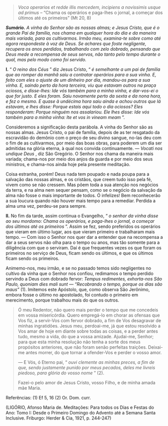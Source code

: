 > *Voca operarios et redde illis mercedem, incipiens a novissimis usque ad primus* – “Chama os operários e paga-lhes o jornal, a começar dos últimos até os primeiros” (Mt 20, 8)

***Sumário.** A vinha do Senhor são as nossas almas; e Jesus Cristo, que é o grande Pai de família, nos chama em qualquer hora do dia e da maneira mais variada, para as cultivarmos. Irmão meu, examina-te sobre como até agora respondeste à voz de Deus. Se achares que foste negligente, recupera os anos perdidos, trabalhando com zelo dobrado, pensando que Deus mede a recompensa de seus servos, não tanto pelo tempo durante o qual, mas pelo modo como foi servido.*

**I.** “ *O reino dos Céus* ” diz Jesus Cristo, “ *é semelhante a um pai de família que ao romper da manhã saiu a contratar operários para a sua vinha. E, feito com eles o ajuste de um dinheiro por dia, mandou-os para a sua vinha. E, saindo perto da hora terceira, viu que estavam outros na praça ociosos, e disse-lhes: Ide vós também para a minha vinha, e dar-vos-ei o que for justo. E eles foram. Saiu novamente perto da sexta e da nona hora, e fez o mesmo. E quase à undécima hora saiu ainda e achou outros que lá estavam, e lhes disse: Porque estais aqui todo o dia ociosos? Eles responderam: Porque ninguém nos assalariou. Ele lhes disse: Ide vós também para a minha vinha: Ite et vos in vineam meam* ”.

Consideremos a significação desta parábola. A vinha do Senhor são as nossas almas. Jesus Cristo, o pai de família, depois de as ter resgatado da escravidão do demônio com o preço de seu divino sangue, no-las deu com o fim de as cultivarmos, por meio das boas obras, para poderem um dia ser admitidas na glória eterna, à qual nos convida continuamente. — *Vocati nos undique Deus* , diz São Gregório. O Senhor nos chama da maneira mais variada; chama-nos por meio dos anjos da guarda e por meio dos seus ministros, e chama-nos ainda hoje pela presente meditação.

Coisa estranha, porém! Deus nada tem poupado e nada poupa para a salvação das nossas almas, e os cristãos, que creem tudo isso pela fé, vivem como se não cressem. Mas põem toda a sua atenção nos negócios da terra, e na alma nem sequer pensam, como se o negócio da salvação da alma não fosse o mais importante de todos. Ó infelizes! Bem reconhecerão a sua loucura quando não houver mais tempo para a remediar. Perdida a alma uma vez, perdeu-se para sempre.

**II.** No fim da tarde, assim continua o Evangelho, “ *o senhor da vinha disse ao seu mordomo: Chama os operários, e paga-lhes o jornal, a começar dos últimos até os primeiros* ”. Assim se fez, sendo preferidos os operários que vieram em último lugar, aos que vieram primeiro e trabalharam mais tempo. — Com isso o Senhor nos quer dar a entender que na recompensa a dar a seus servos não olha para o tempo ou anos, mas tão somente para a diligência com que o serviram. Daí é que frequentes vezes os que foram os primeiros no serviço de Deus, ficam sendo os últimos, e que os últimos ficam sendo os primeiros.

Animemo-nos, meu irmão, e se no passado temos sido negligentes no cultivo da vinha que o Senhor nos confiou, redimamos o tempo perdido servindo a Deus com dobrado fervor: *Tempus redimentes, exhorta-nos São Paulo, quoniam dies mali sunt — “Recobrando o tempo, porque os dias são maus”* (1). Imitemos este Apóstolo, que, como observa São Jerônimo, embora fosse o último no apostolado, foi contudo o primeiro em merecimento, porque trabalhou mais do que os outros.

> Ó meu Redentor, não quero mais perder o tempo que me concedeis em vossa misericórdia. Quero empregá-lo em chorar as ofensas que Vos fiz, a servir-Vos com fervor dobrado, a fim de Vos desagravar de minhas ingratidões. Jesus meu, perdoai-me, já que estou resolvido a Vos amar de hoje em diante sobre todas as coisas, e a perder antes tudo, mesmo a vida, do que a vossa amizade. Ajudai-me, Senhor; para que esta minha resolução não tenha a sorte dos meus propósitos anteriores, que não foram senão perfeitas traições. Deixai-me antes morrer, do que tornar a ofender-Vos e perder o vosso amor.
>
> — E Vós, ó Eterno pai, “ *ouvi clemente as minhas preces, a fim de que, sendo justamente punido por meus pecados, deles me livreis piedoso, para glória do vosso nome* ” (2).
>
> Fazei-o pelo amor de Jesus Cristo, vosso Filho, e de minha amada mãe Maria.

Referências: (1) Ef 5, 16 (2) Or. Dom. curr.

(LIGÓRIO, Afonso Maria de. Meditações: Para todos os Dias e Festas do Ano: Tomo I: Desde o Primeiro Domingo do Advento até a Semana Santa Inclusive. Friburgo: Herder & Cia, 1921, p. 244-247)
